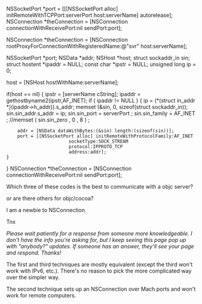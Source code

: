 


    
NSSocketPort *port = [[[NSSocketPort alloc] initRemoteWithTCPPort:serverPort
                                  host:serverName] autorelease];
NSConnection *theConnection = [NSConnection connectionWithReceivePort:nil
                                  sendPort:port];

    
NSConnection *theConnection = [NSConnection
                           rootProxyForConnectionWithRegisteredName:@"svr" host:serverName];

    
NSSocketPort *port;
NSData *addr;
NSHost *host;
struct sockaddr_in sin;
struct hostent *ipaddr = NULL;
const char *ipstr = NULL;
unsigned long ip = 0;


host = [NSHost hostWithName:serverName];
		
if(host == nil)
{
	ipstr = [serverName cString];
	ipaddr = gethostbyname2(ipstr,AF_INET);
	if ( ipaddr != NULL )
	{
		ip = (*(struct in_addr *)(ipaddr->h_addr)).s_addr;
		memset (&sin, 0, sizeof(struct sockaddr_in));
		sin.sin_addr.s_addr = ip;
		sin.sin_port = serverPort ;
                sin.sin_family = AF_INET ;
		//memset ( sin.sin_zero , 0 , 8 ) ;
        
		addr = [NSData dataWithBytes:(&sin) length:(sizeof(sin))];
		port = [[NSSocketPort alloc] initRemoteWithProtocolFamily:AF_INET
                           socketType:SOCK_STREAM
                           protocol:IPPROTO_TCP
                           address:addr];
	}
}
NSConnection *theConnection = [NSConnection connectionWithReceivePort:nil sendPort:port];


Which three of these codes is the best to communicate with a objc server?

or are there others for objc/cocoa?

I am a newbie to NSConnection.

Tnx

*Please wait patiently for a response from someone more knowledgeable. I don't have the info you're asking for, but I keep seeing this page pop up with "anybody?" updates. If someone has an answer, they'll see your page and respond. Thanks!*

The first and third techniques are mostly equivalent (except the third won't work with IPv6, etc.). There's no reason to pick the more complicated way over the simpler way.

The second technique sets up an NSConnection over Mach ports and won't work for remote computers.
